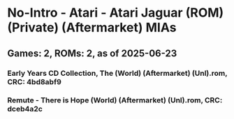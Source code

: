 # No-Intro - Atari - Atari Jaguar (ROM) (Private) (Aftermarket) MIAs
## Games: 2, ROMs: 2, as of 2025-06-23

### Early Years CD Collection, The (World) (Aftermarket) (Unl).rom, CRC: 4bd8abf9
### Remute - There is Hope (World) (Aftermarket) (Unl).rom, CRC: dceb4a2c
